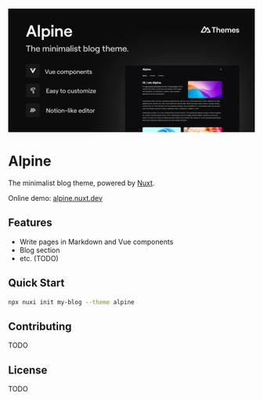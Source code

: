 [![alpine theme](./template/public/social-card-preview.png)](https://alpine.nuxt.dev)

# Alpine

The minimalist blog theme, powered by [Nuxt](https://v3.nuxtjs.org).

Online demo: [alpine.nuxt.dev](https://alpine.nuxt.dev)

## Features

- Write pages in Markdown and Vue components
- Blog section
- etc. (TODO)

## Quick Start

```bash
npx nuxi init my-blog --theme alpine
```

## Contributing

TODO

## License

TODO
